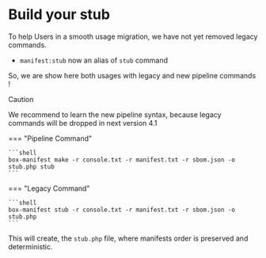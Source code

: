 <!-- markdownlint-disable MD013 MD028 -->
# Build your stub

To help Users in a smooth usage migration, we have not yet removed legacy commands.

- `manifest:stub` now an alias of `stub` command

So, we are show here both usages with legacy and new pipeline commands !

> [!CAUTION]
>
> We recommend to learn the new pipeline syntax, because legacy commands will be dropped in next version 4.1

=== "Pipeline Command"

    ```shell
    box-manifest make -r console.txt -r manifest.txt -r sbom.json -o stub.php stub
    ```

=== "Legacy Command"

    ```shell
    box-manifest stub -r console.txt -r manifest.txt -r sbom.json -o stub.php
    ```

This will create, the `stub.php` file, where manifests order is preserved and deterministic.
